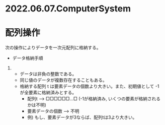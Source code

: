 # 2022.06.07.ComputerSystem
# 配列操作
次の操作によりデータを一次元配列に格納する。
- データ格納手順
1. - データは非負の整数である。
   - 同じ値のデータが複数存在することもある。
   - 格納する配列 t は要素データの個数より大きい。また、初期値として -1 が全要素に格納済みとする。
     - 配列t --> □□□□□□...□ (-1が格納済み, いくつの要素が格納されるかは不明)
     - 要素データの個数 --> 不明
     - 例) もし、要素データが3ならば、配列tは3より大きい。
